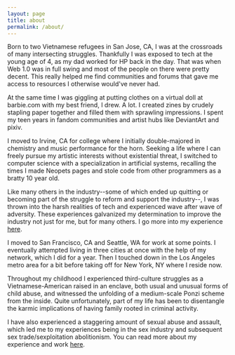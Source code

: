 ```yaml
---
layout: page
title: about
permalink: /about/
---
```


Born to two Vietnamese refugees in San Jose, CA, I was at the crossroads of many intersecting struggles. Thankfully I was exposed to tech at the young age of 4, as my dad worked for HP back in the day. That was when Web 1.0 was in full swing and most of the people on there were pretty decent. This really helped me find communities and forums that gave me access to resources I otherwise would've never had.

At the same time I was giggling at putting clothes on a virtual doll at barbie.com with my best friend, I drew. A lot. I created zines by crudely stapling paper together and filled them with sprawling impressions. I spent my teen years in fandom communities and artist hubs like DeviantArt and pixiv.

I moved to Irvine, CA for college where I initially double-majored in chemistry and music performance for the horn. Seeking a life where I can freely pursue my artistic interests without existential threat, I switched to computer science with a specialization in artificial systems, recalling the times I made Neopets pages and stole code from other programmers as a bratty 10 year old.

Like many others in the industry--some of which ended up quitting or becoming part of the struggle to reform and support the industry--, I was thrown into the harsh realities of tech and experienced wave after wave of adversity. These experiences galvanized my determination to improve the industry not just for me, but for many others. I go more into my experience [here](../software).

I moved to San Francisco, CA and Seattle, WA for work at some points. I eventually attempted living in three cities at once with the help of my network, which I did for a year. Then I touched down in the Los Angeles metro area for a bit before taking off for New York, NY where I reside now.

Throughout my childhood I experienced third-culture struggles as a Vietnamese-American raised in an enclave, both usual and unusual forms of child abuse, and witnessed the unfolding of a medium-scale Ponzi scheme from the inside. Quite unfortunately, part of my life has been to disentangle the karmic implications of having family rooted in criminal activity.

I have also experienced a staggering amount of sexual abuse and assault, which led me to my experiences being in the sex industry and subsequent sex trade/sexploitation abolitionism. You can read more about my experience and work [here](../activism).
